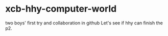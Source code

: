 # xcb-hhy-computer-world
two boys' first try and collaboration in github
Let's see if hhy can finish the p2.
